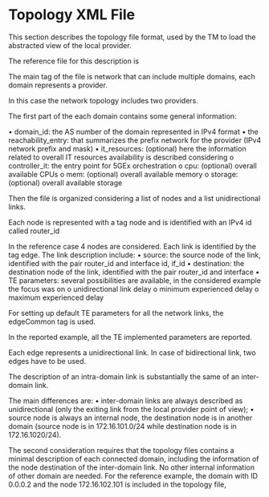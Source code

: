 # Topology XML File
This section describes the topology file format, used by the TM to load the abstracted view of the local provider.

The reference file for this description is 
 
The main tag of the file is network that can include multiple domains, each domain represents a provider.
 

In this case the network topology includes two providers.

The first part of the each domain contains some general information:

•	domain_id: the AS number of the domain represented in IPv4 format 
•	the reachability_entry: that summarizes the prefix network for the provider (IPv4 network prefix and mask)
•	it_resources: (optional) here the information related to overall IT resources availability is described considering 
o	controller_it: the entry point for 5GEx orchestration
o	cpu: (optional) overall available CPUs
o	mem: (optional) overall available memory
o	storage: (optional) overall available storage

 
Then the file is organized considering a list of nodes and a list unidirectional links.

Each node is represented with a tag node and is identified with an IPv4 id called router_id

In the reference case 4 nodes are considered.
Each link is identified by the tag edge.
The link description include:
•	source: the source node of the link, identified with the pair router_id and interface id, if_id
•	destination: the destination node of the link, identified with the pair router_id and interface
•	TE parameters: several possibilities are available, in the considered example the focus was on
o	unidirectional link delay
o	minimum experienced delay
o	maximum experienced delay
 


For setting up default TE parameters for all the network links, the edgeCommon tag is used.


In the reported example, all the TE implemented parameters are reported.

Each edge represents a unidirectional link. In case of bidirectional link, two edges have to be used.

The description of an intra-domain link is substantially the same of an inter-domain link.

 
The main differences are:
•	inter-domain links are always described as unidirectional (only the exiting link from the local provider point of view);
•	source node is always an internal node, the destination node is in another domain (source node is in 172.16.101.0/24 while destination node is in 172.16.1020/24).

The second consideration requires that the topology files contains a minimal description of each connected domain, including the information of the node destination of the inter-domain link. No other internal information of other domain are needed. For the reference example, the domain with ID 0.0.0.2 and the node 172.16.102.101 is included in the topology file, 

  
